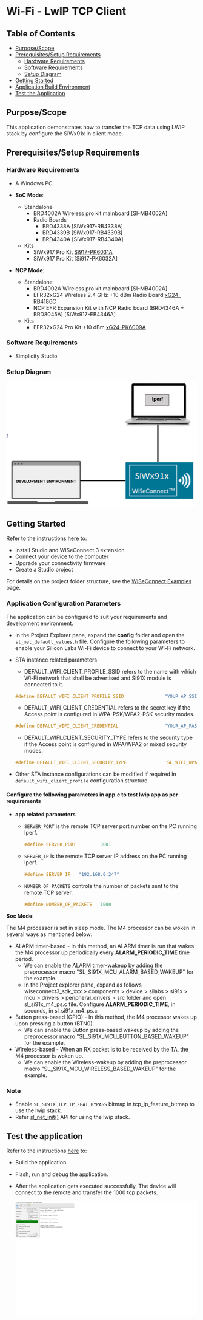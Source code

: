 # Wi-Fi - LwIP TCP Client

## Table of Contents

- [Purpose/Scope](#purposescope)
- [Prerequisites/Setup Requirements](#prerequisitessetup-requirements)
  - [Hardware Requirements](#hardware-requirements)
  - [Software Requirements](#software-requirements)
  - [Setup Diagram](#setup-diagram)
- [Getting Started](#getting-started)
- [Application Build Environment](#application-build-environment)
- [Test the Application](#test-the-application)

## Purpose/Scope

This application demonstrates how to transfer the TCP data using LWIP stack by configure the SiWx91x in client mode.

## Prerequisites/Setup Requirements

### Hardware Requirements

- A Windows PC.
- **SoC Mode**:
  - Standalone
    - BRD4002A Wireless pro kit mainboard [SI-MB4002A]
    - Radio Boards 
  	  - BRD4338A [SiWx917-RB4338A]
      - BRD4339B [SiWx917-RB4339B]
  	  - BRD4340A [SiWx917-RB4340A]
  - Kits
  	- SiWx917 Pro Kit [Si917-PK6031A](https://www.silabs.com/development-tools/wireless/wi-fi/siwx917-pro-kit?tab=overview)
  	- SiWx917 Pro Kit [Si917-PK6032A]
  	
- **NCP Mode**:
  - Standalone
    - BRD4002A Wireless pro kit mainboard [SI-MB4002A]
    - EFR32xG24 Wireless 2.4 GHz +10 dBm Radio Board [xG24-RB4186C](https://www.silabs.com/development-tools/wireless/xg24-rb4186c-efr32xg24-wireless-gecko-radio-board?tab=overview)
    - NCP EFR Expansion Kit with NCP Radio board (BRD4346A + BRD8045A) [SiWx917-EB4346A]
  - Kits
  	- EFR32xG24 Pro Kit +10 dBm [xG24-PK6009A](https://www.silabs.com/development-tools/wireless/efr32xg24-pro-kit-10-dbm?tab=overview)

### Software Requirements

- Simplicity Studio

### Setup Diagram

  ![Figure: Setup Diagram SoC Mode for LWIP Example](resources/readme/setup_soc_ncp.png)

## Getting Started

Refer to the instructions [here](https://docs.silabs.com/wiseconnect/latest/wiseconnect-getting-started/) to:

- Install Studio and WiSeConnect 3 extension
- Connect your device to the computer
- Upgrade your connectivity firmware
- Create a Studio project

For details on the project folder structure, see the [WiSeConnect Examples](https://docs.silabs.com/wiseconnect/latest/wiseconnect-examples/#example-folder-structure) page.

### Application Configuration Parameters

The application can be configured to suit your requirements and development environment.
- In the Project Explorer pane, expand the **config** folder and open the ``sl_net_default_values.h`` file. Configure the following parameters to enable your Silicon Labs Wi-Fi device to connect to your Wi-Fi network.

- STA instance related parameters

  - DEFAULT_WIFI_CLIENT_PROFILE_SSID refers to the name with which Wi-Fi network that shall be advertised and Si91X module is connected to it.
 
   ```c
   #define DEFAULT_WIFI_CLIENT_PROFILE_SSID               "YOUR_AP_SSID"      
   ```

  - DEFAULT_WIFI_CLIENT_CREDENTIAL refers to the secret key if the Access point is configured in WPA-PSK/WPA2-PSK security modes.

   ```c 
   #define DEFAULT_WIFI_CLIENT_CREDENTIAL                 "YOUR_AP_PASSPHRASE" 
   ```
  
  - DEFAULT_WIFI_CLIENT_SECURITY_TYPE refers to the security type if the Access point is configured in WPA/WPA2 or mixed security modes.

   ```c
   #define DEFAULT_WIFI_CLIENT_SECURITY_TYPE               SL_WIFI_WPA2 
   ```
  
- Other STA instance configurations can be modified if required in `default_wifi_client_profile` configuration structure.

#### Configure the following parameters in **app.c** to test lwip app as per requirements

- **app related parameters**

  - `SERVER_PORT` is the remote TCP server port number on the PC running Iperf.

    ```c
    #define SERVER_PORT         5001
    ```

  - `SERVER_IP` is the remote TCP server IP address on the PC running Iperf. 

    ```c
    #define SERVER_IP   "192.168.0.247"
    ```

  - `NUMBER_OF_PACKETS` controls the number of packets sent to the remote TCP server. 

    ```c
    #define NUMBER_OF_PACKETS   1000
    ```

**Soc Mode**:

The M4 processor is set in sleep mode. The M4 processor can be woken in several ways as mentioned below:

- ALARM timer-based - In this method, an ALARM timer is run that wakes the M4 processor up periodically every **ALARM_PERIODIC_TIME** time period.
  - We can enable the ALARM timer-wakeup by adding the preprocessor macro "SL_SI91X_MCU_ALARM_BASED_WAKEUP" for the example.
  - In the Project explorer pane, expand as follows wiseconnect3_sdk_xxx > components > device > silabs > si91x > mcu > drivers > peripheral_drivers > src folder and open sl_si91x_m4_ps.c file. Configure **ALARM_PERIODIC_TIME**, in seconds, in sl_si91x_m4_ps.c
- Button press-based (GPIO) - In this method, the M4 processor wakes up upon pressing a button (BTN0).
  - We can enable the Button press-based wakeup by adding the preprocessor macro "SL_SI91X_MCU_BUTTON_BASED_WAKEUP" for the example.
- Wireless-based - When an RX packet is to be received by the TA, the M4 processor is woken up.
  - We can enable the Wireless-wakeup by adding the preprocessor macro "SL_SI91X_MCU_WIRELESS_BASED_WAKEUP" for the example.

### Note
  - Enable `SL_SI91X_TCP_IP_FEAT_BYPASS` bitmap in tcp_ip_feature_bitmap to use the lwip stack.
  - Refer [sl_net_init()](https://docs.silabs.com/wiseconnect/latest/wiseconnect-api-reference-guide-nwk-mgmt/net-interface-functions#sl-net-init) API for using the lwip stack.

## Test the application

Refer to the instructions [here](https://docs.silabs.com/wiseconnect/latest/wiseconnect-getting-started/) to:

- Build the application.
- Flash, run and debug the application.
- After the application gets executed successfully, The device will connect to the remote and transfer the 1000 tcp packets.

  **![LWIP_point_Output](resources/readme/lwip_output.png)**